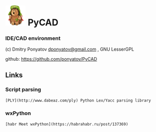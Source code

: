 # ![logo](logo.png) PyCAD
### IDE/CAD environment

(c) Dmitry Ponyatov <dponyatov@gmail.com> , GNU LesserGPL

github: https://github.com/ponyatov/PyCAD

## Links
### Script parsing
	[PLY](http://www.dabeaz.com/ply) Python Lex/Yacc parsing library
### wxPython
	[habr Meet wxPython](https://habrahabr.ru/post/137369)
